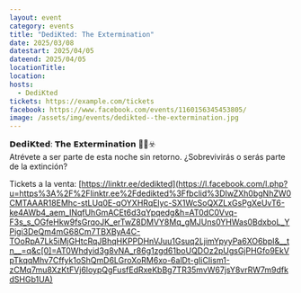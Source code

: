 ```yaml
---
layout: event
category: events
title: "DediKted: The Extermination"
date: 2025/03/08
datestart: 2025/04/05
dateend: 2025/04/05
locationTitle:
location:
hosts:
  - DediKted
tickets: https://example.com/tickets
facebook: https://www.facebook.com/events/1160156345453805/
image: /assets/img/events/dedikted--the-extermination.jpg
---
```


𝗗𝗲𝗱𝗶𝗞𝘁𝗲𝗱: 𝗧𝗵𝗲 𝗘𝘅𝘁𝗲𝗿𝗺𝗶𝗻𝗮𝘁𝗶𝗼𝗻 🧪🦠☣️  
Atrévete a ser parte de esta noche sin retorno. ¿Sobrevivirás o serás parte de la extinción?

Tickets a la venta: [https://linktr.ee/dedikted](https://l.facebook.com/l.php?u=https%3A%2F%2Flinktr.ee%2Fdedikted%3Ffbclid%3DIwZXh0bgNhZW0CMTAAAR18EMhc-stLUq0E-qOYXHRqElyc-SX1WcSoQXZLxGsPgXeUvT6-ke4AWb4_aem_INqfUhGmACEt6d3qYpqedg&h=AT0dC0Vvq-F3s_s_OGfeHkw9fsGrqoJK_erTwZ8DMVY8Mq_gMJUns0YHWas0BdxboL_YPigi3DeQm4mG68Cm7TBXByA4C-TOoRpA7Lk5iMjGHtcRqJBhqHKPPDHnVJuu1Gsuq2LjimYpyyPa6XO6bpI&__tn__=q&c[0]=AT0Whdyid3g8vNA_r86g1zgd61boUQDOz2pUgsGjPHGfo9EkVpTkqqMhv7Cffyk1oShQmD6LGroXoRM6xo-6alDt-gIiCIism1-zCMq7mu8XzKtFVj6loypQgFusfEdRxeKbBg7TR35mvW67jsY8vrRW7m9dfkdSHGb1UA)